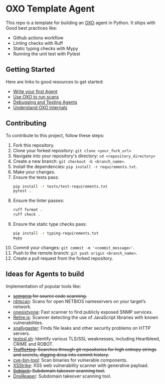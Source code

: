 # OXO Template Agent

This repo is a template for building an [OXO](https://github.com/ostorlab/ostorlab) agent in Python. It ships with
Good best practices like:

* Github actions workflow
* Linting checks with Ruff
* Static typing checks with Mypy
* Running the unit test with Pytest

## Getting Started

Here are links to good resources to get started:

* [Write your first Agent](https://oxo.ostorlab.co/tutorials/write_an_agent)
* [Use OXO to run scans](https://oxo.ostorlab.co/tutorials)
* [Debugging and Testing Agents](https://oxo.ostorlab.co/tutorials/debugging_agents)
* [Understand OXO Internals](https://oxo.ostorlab.co/tutorials/life_of_a_scan)

## Contributing

To contribute to this project, follow these steps:
1. Fork this repository.
2. Clone your forked repository: `git clone <your_fork_url>`
3. Navigate into your repository's directory: `cd <repository_directory>`
4. Create a new branch: `git checkout -b <branch_name>`.
5. Install the dependencies: `pip install -r requirements.txt`.
6. Make your changes.
7. Ensure the tests pass:
    ```sh
    pip install -r tests/test-requirements.txt
    pytest .
    ```
8. Ensure the linter passes:
    ```sh
    ruff format .
    ruff check .
    ```
9. Ensure the static type checks pass:
    ```sh
    pip install -r typing-requirements.txt
    mypy
    ```
10. Commit your changes: `git commit -m '<commit_message>'`.
11. Push to the remote branch: `git push origin <branch_name>`.
12. Create a pull request from the forked repository.


## Ideas for Agents to build

Implementation of popular tools like:

* ~~[semgrep](https://github.com/returntocorp/semgrep) for source code scanning.~~
* [nbtscan](http://www.unixwiz.net/tools/nbtscan.html): Scans for open NETBIOS nameservers on your target’s network.
* [onesixtyone](https://github.com/trailofbits/onesixtyone): Fast scanner to find publicly exposed SNMP services.
* [Retire.js](http://retirejs.github.io/retire.js/): Scanner detecting the use of JavaScript libraries with known
  vulnerabilities.
* [snallygaster](https://github.com/hannob/snallygaster): Finds file leaks and other security problems on HTTP servers.
* [testssl.sh](https://testssl.sh/): Identify various TLS/SSL weaknesses, including Heartbleed, CRIME and ROBOT.
* ~~[TruffleHog](https://github.com/trufflesecurity/truffleHog): Searches through git repositories for high entropy
  strings and secrets, digging deep into commit history.~~
* [cve-bin-tool](https://github.com/intel/cve-bin-tool): Scan binaries for vulnerable components.
* [XSStrike](https://github.com/s0md3v/XSStrike): XSS web vulnerability scanner with generative payload.
* ~~[Subjack](https://github.com/haccer/subjack): Subdomain takeover scanning tool.~~
* [DnsReaper](https://github.com/punk-security/dnsReaper): Subdomain takeover scanning tool.
